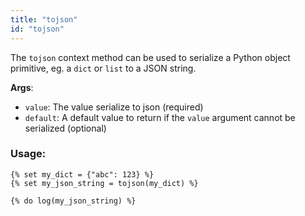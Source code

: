 ```yaml
---
title: "tojson"
id: "tojson"
---
```


The `tojson` context method can be used to serialize a Python object primitive, eg. a `dict` or `list` to a JSON string.

__Args__:
 * `value`: The value serialize to json (required)
 * `default`: A default value to return if the `value` argument cannot be serialized (optional)

### Usage:
```
{% set my_dict = {"abc": 123} %}
{% set my_json_string = tojson(my_dict) %}

{% do log(my_json_string) %}
```
